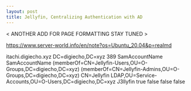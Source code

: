 ```yaml
---
layout: post
title: Jellyfin, Centralizing Authentication with AD
---
```

< ANOTHER ADD FOR PAGE FORMATTING STAY TUNED >

https://www.server-world.info/en/note?os=Ubuntu_20.04&p=realmd


<?xml version="1.0"?>
<PluginConfiguration xmlns:xsi="http://www.w3.org/2001/XMLSchema-instance" xmlns:xsd="http://www.w3.org/2001/XMLSchema">
  <LdapServer>itachi.digiecho.xyz</LdapServer>
  <LdapBaseDn>DC=digiecho,DC=xyz</LdapBaseDn>
  <LdapPort>389</LdapPort>
  <LdapSearchAttributes>SamAccountName</LdapSearchAttributes>
  <LdapUsernameAttribute>SamAccountName</LdapUsernameAttribute>
  <LdapSearchFilter>(memberOf=CN=Jellyfin-Users,OU=O-Groups,DC=digiecho,DC=xyz)</LdapSearchFilter>
  <LdapAdminFilter>(memberOf=CN=Jellyfin-Admins,OU=O-Groups,DC=digiecho,DC=xyz)</LdapAdminFilter>
  <LdapBindUser>CN=Jellyfin LDAP,OU=Service-Accounts,OU=O-Users,DC=digiecho,DC=xyz</LdapBindUser>
  <LdapBindPassword>J3llyfin</LdapBindPassword>
  <CreateUsersFromLdap>true</CreateUsersFromLdap>
  <UseSsl>false</UseSsl>
  <UseStartTls>false</UseStartTls>
  <SkipSslVerify>false</SkipSslVerify>
</PluginConfiguration>